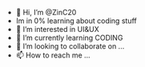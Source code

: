 - 👋 Hi, I’m @ZinC20
-  Im in 0% learning about coding stuff
- 👀 I’m interested in UI&UX
- 🌱 I’m currently learning CODING
- 💞️ I’m looking to collaborate on ...
- 📫 How to reach me ...

<!---
ZinC20/ZinC20 is a ✨ special ✨ repository because its `README.md` (this file) appears on your GitHub profile.
You can click the Preview link to take a look at your changes.
--->
